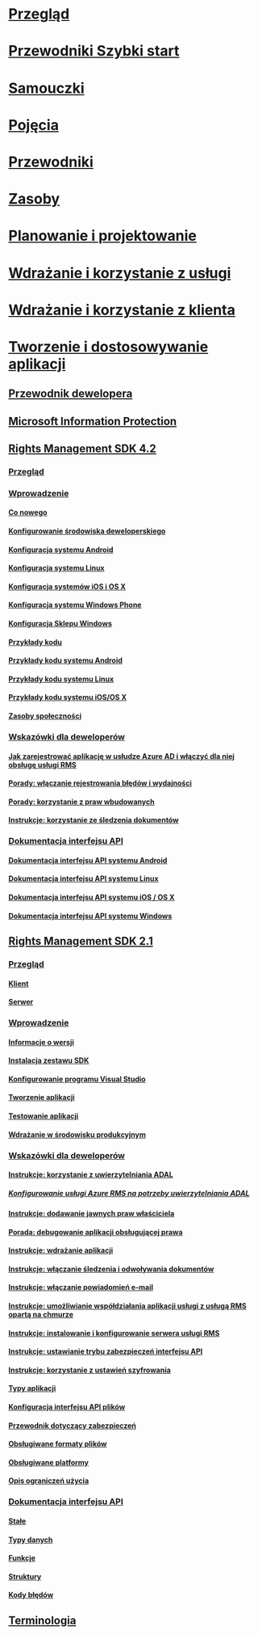 # [Przegląd](/azure/information-protection/what-is-information-protection)
# [Przewodniki Szybki start](/azure/information-protection/quickstart-viewpolicy)
# [Samouczki](/azure/information-protection/infoprotect-quick-start-tutorial)
# [Pojęcia](/azure/information-protection/overview-policy)
# [Przewodniki](/azure/information-protection/how-to-guides)
# [Zasoby](/azure/information-protection/faqs)
# [Planowanie i projektowanie](/azure/information-protection/deployment-roadmap)
# [Wdrażanie i korzystanie z usługi](/azure/information-protection/activate-service)
# [Wdrażanie i korzystanie z klienta](/azure/information-protection/rms-client/use-client)
# [Tworzenie i dostosowywanie aplikacji](developers-guide.md)
## [Przewodnik dewelopera](developers-guide.md)
## [Microsoft Information Protection](https://aka.ms/mipsdkdocs)
## [Rights Management SDK 4.2](active-directory-rights-management-services-multi-platform-thin-client-sdk-portal.md)
### [Przegląd](overview.md)
### [Wprowadzenie](get-started.md)
#### [Co nowego](release-notes.md)
#### [Konfigurowanie środowiska deweloperskiego](setup-Developer-environment.md)
#### [Konfiguracja systemu Android](android-sdk.md)
#### [Konfiguracja systemu Linux](linux-setup.md)
#### [Konfiguracja systemów iOS i OS X](ios-sdk.md)
#### [Konfiguracja systemu Windows Phone](windows-phone-apps.md)
#### [Konfiguracja Sklepu Windows](winrt-sdk.md)
#### [Przykłady kodu](code-examples.md)
#### [Przykłady kodu systemu Android](android-code.md)
#### [Przykłady kodu systemu Linux](linux-c-code-examples.md)
#### [Przykłady kodu systemu iOS/OS X](ios-os-x-code-examples.md)
#### [Zasoby społeczności](community-resources.md)
### [Wskazówki dla deweloperów](core-concepts.md)
#### [Jak zarejestrować aplikację w usłudze Azure AD i włączyć dla niej obsługę usługi RMS](authentication-integration.md)
#### [Porady: włączanie rejestrowania błędów i wydajności](enabling-logging.md)
#### [Porady: korzystanie z praw wbudowanych](built-in-rights-usage-restriction-reference.md)
#### [Instrukcje: korzystanie ze śledzenia dokumentów](how-to-use-document-tracking.md)
### [Dokumentacja interfejsu API](api-reference-4-2.md)
#### [Dokumentacja interfejsu API systemu Android](https://msdn.microsoft.com/library/dn758245.aspx)
#### [Dokumentacja interfejsu API systemu Linux](linux-c-api-reference.md)
#### [Dokumentacja interfejsu API systemu iOS / OS X](https://msdn.microsoft.com/library/dn758306.aspx)
#### [Dokumentacja interfejsu API systemu Windows](https://msdn.microsoft.com/library/dn891914.aspx)
## [Rights Management SDK 2.1](microsoft-information-protection-and-control-client-portal.md)
### [Przegląd](ad-rms-overview.md)
#### [Klient](ad-rms-client.md)
#### [Serwer](ad-rms-server.md)
### [Wprowadzenie](getting-started-with-ad-rms-2-0.md)
#### [Informacje o wersji](release-notes-rtm.md)
#### [Instalacja zestawu SDK](install-the-rms-sdk.md)
#### [Konfigurowanie programu Visual Studio](how-to-configure-a-visual-studio-project-to-use-the-ad-rms-sdk-2-0.md)
#### [Tworzenie aplikacji](developing-your-application.md)
#### [Testowanie aplikacji](how-to-set-up-your-test-environment.md)
#### [Wdrażanie w środowisku produkcyjnym](deploying-your-application.md)
### [Wskazówki dla deweloperów](Developer-notes.md)
#### [Instrukcje: korzystanie z uwierzytelniania ADAL](how-to-use-adal-authentication.md)
##### [Konfigurowanie usługi Azure RMS na potrzeby uwierzytelniania ADAL](adal-auth.md)
#### [Instrukcje: dodawanie jawnych praw właściciela](add-explicit-owner-rights.md)
#### [Porada: debugowanie aplikacji obsługującej prawa](debugging-applications-that-use-ad-rms.md)
#### [Instrukcje: wdrażanie aplikacji](how-to-deploy-app.md)
#### [Instrukcje: włączanie śledzenia i odwoływania dokumentów](tracking-content.md)
#### [Instrukcje: włączanie powiadomień e-mail](how-to-enable-email-notification.md)
#### [Instrukcje: umożliwianie współdziałania aplikacji usługi z usługą RMS opartą na chmurze](how-to-use-file-api-with-aadrm-cloud.md)
#### [Instrukcje: instalowanie i konfigurowanie serwera usługi RMS](how-to-install-and-configure-an-rms-server.md)
#### [Instrukcje: ustawianie trybu zabezpieczeń interfejsu API](setting-the-api-security-mode-api-mode.md)
#### [Instrukcje: korzystanie z ustawień szyfrowania](working-with-encryption.md)
#### [Typy aplikacji](application-types.md)
#### [Konfiguracja interfejsu API plików](file-api-configuration.md)
#### [Przewodnik dotyczący zabezpieczeń](security-guidelines.md)
#### [Obsługiwane formaty plików](supported-file-formats.md)
#### [Obsługiwane platformy](supported-platforms.md)
#### [Opis ograniczeń użycia](understanding-usage-restrictions.md)
### [Dokumentacja interfejsu API](api-reference-2-1.md)
#### [Stałe](https://msdn.microsoft.com/library/hh535291.aspx)
#### [Typy danych](https://msdn.microsoft.com/library/hh535288.aspx)
#### [Funkcje](https://msdn.microsoft.com/library/hh535289.aspx)
#### [Struktury](https://msdn.microsoft.com/library/hh535294.aspx)
#### [Kody błędów](https://msdn.microsoft.com/library/hh535248.aspx)
## [Terminologia](terms.md) 
